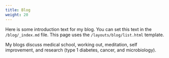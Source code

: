 ```yaml
---
title: Blog
weight: 20
---
```


Here is some introduction text for my blog. You can set this text in the `/blog/_index.md` file. This page uses the `/layouts/blog/list.html` template.

My blogs discuss medical school, working out, meditation, self improvement, and research (type 1 diabetes, cancer, and microbiology). 